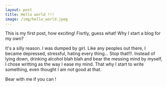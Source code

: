 ```yaml
---
layout: post
title: Hello world !!!
image: /img/hello_world.jpeg
---
```


This is my first post, how exciting! 
Fisrtly, guess what! Why I start a blog for my own?



It's a silly reason. I was dumped by girl. Like any peoples out there, I became depressed, stressful, hating every thing... Stop that!!!. Instead of lying down, drinking alcohol blah blah and bear the messing mind by myself, I chose writting as the way I ease my mind. 
That why I start to write something, even thought I am not good at that.

Bear with me if you can !


